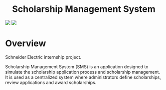<h1 align="center"> Scholarship Management System </h1>
<img src="https://img.shields.io/badge/C%23-239120?style=for-the-badge&logo=csharp&logoColor=white" />
<img src="https://img.shields.io/badge/.NET-512BD4?style=for-the-badge&logo=dotnet&logoColor=white" /> 

# Overview
Schneider Electric internship project.

Scholarship Management System (SMS) is an application designed to simulate the scholarship application process and scholarship management. It is used as a centralized system where administrators define scholarships, review applications and award scholarships.
